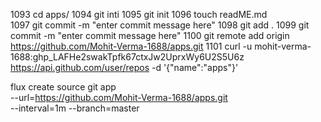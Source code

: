 1093  cd apps/
 1094  git inti
 1095  git init
 1096  touch readME.md   
 1097  git commit -m "enter commit message here"
 1098  git add .
 1099  git commit -m "enter commit message here"
 1100  git remote add origin https://github.com/Mohit-Verma-1688/apps.git
 1101  curl -u mohit-verma-1688: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 https://api.github.com/user/repos -d '{"name":"apps"}'

flux create source git app \
  --url=https://github.com/Mohit-Verma-1688/apps.git \
  --interval=1m
  --branch=master
